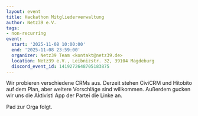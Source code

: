 ```yaml
---
layout: event
title: Hackathon Mitgliederverwaltung
author: Netz39 e.V.
tags:
- non-recurring
event:
  start: '2025-11-08 10:00:00'
  end: '2025-11-08 23:59:00'
  organizer: Netz39 Team <kontakt@netz39.de>
  location: Netz39 e.V., Leibnizstr. 32, 39104 Magdeburg
  discord_event_id: 1419272648705183875
---
```

Wir probieren verschiedene CRMs aus. Derzeit stehen CiviCRM und Hitobito auf dem Plan, aber weitere Vorschläge sind willkommen. Außerdem gucken wir uns die Aktivisti App der Partei die Linke an.

Pad zur Orga folgt.
